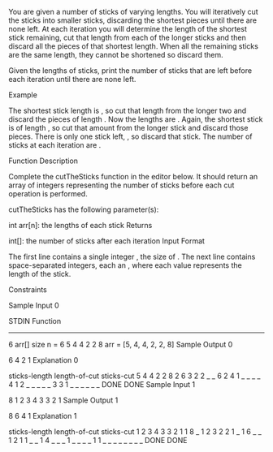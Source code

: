 You are given a number of sticks of varying lengths. You will iteratively cut the sticks into smaller sticks, discarding the shortest pieces until there are none left. At each iteration you will determine the length of the shortest stick remaining, cut that length from each of the longer sticks and then discard all the pieces of that shortest length. When all the remaining sticks are the same length, they cannot be shortened so discard them.

Given the lengths of  sticks, print the number of sticks that are left before each iteration until there are none left.

Example

The shortest stick length is , so cut that length from the longer two and discard the pieces of length . Now the lengths are . Again, the shortest stick is of length , so cut that amount from the longer stick and discard those pieces. There is only one stick left, , so discard that stick. The number of sticks at each iteration are .

Function Description

Complete the cutTheSticks function in the editor below. It should return an array of integers representing the number of sticks before each cut operation is performed.

cutTheSticks has the following parameter(s):

int arr[n]: the lengths of each stick
Returns

int[]: the number of sticks after each iteration
Input Format

The first line contains a single integer , the size of .
The next line contains  space-separated integers, each an , where each value represents the length of the  stick.

Constraints

Sample Input 0

STDIN           Function
-----           --------
6               arr[] size n = 6
5 4 4 2 2 8     arr = [5, 4, 4, 2, 2, 8]
Sample Output 0

6
4
2
1
Explanation 0

sticks-length        length-of-cut   sticks-cut
5 4 4 2 2 8             2               6
3 2 2 _ _ 6             2               4
1 _ _ _ _ 4             1               2
_ _ _ _ _ 3             3               1
_ _ _ _ _ _           DONE            DONE
Sample Input 1

8
1 2 3 4 3 3 2 1
Sample Output 1

8
6
4
1
Explanation 1

sticks-length         length-of-cut   sticks-cut
1 2 3 4 3 3 2 1         1               8
_ 1 2 3 2 2 1 _         1               6
_ _ 1 2 1 1 _ _         1               4
_ _ _ 1 _ _ _ _         1               1
_ _ _ _ _ _ _ _       DONE            DONE
